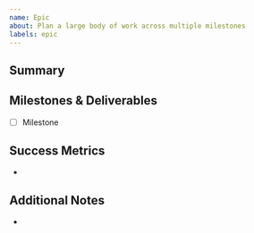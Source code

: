 ```yaml
---
name: Epic
about: Plan a large body of work across multiple milestones
labels: epic
---
```


## Summary

<!-- High-level intent for this epic. -->

## Milestones & Deliverables

- [ ] Milestone

## Success Metrics

-

## Additional Notes

-
